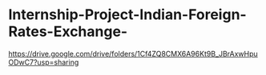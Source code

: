 # Internship-Project-Indian-Foreign-Rates-Exchange-
https://drive.google.com/drive/folders/1Cf4ZQ8CMX6A96Kt9B_JBrAxwHpuODwC7?usp=sharing
